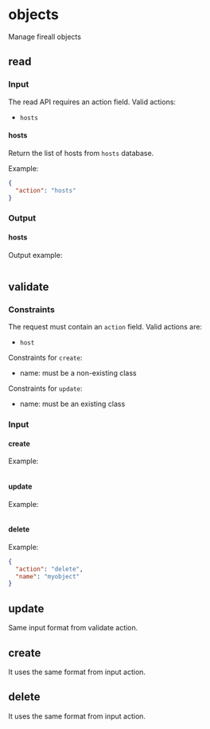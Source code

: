 # objects

Manage fireall objects

## read

### Input

The read API requires an action field.
Valid actions:

- `hosts`

#### hosts

Return the list of hosts from `hosts` database.

Example:
```json
{
  "action": "hosts"
}
```

### Output

#### hosts

Output example:
```json
```

## validate

### Constraints

The request must contain an `action` field. Valid actions are:

- `host`

Constraints for `create`:

- name: must be a non-existing class

Constraints for `update`:

- name: must be an existing class

### Input

#### create

Example:
```json
```

#### update

Example:
```json
```

#### delete

Example:
```json
{
  "action": "delete",
  "name": "myobject"
}
```


## update

Same input format from validate action.

## create

It uses the same format from input action.

## delete

It uses the same format from input action.
